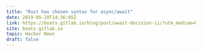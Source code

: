 ```yaml
---
title: "Rust has chosen syntax for async/await"
date: 2019-05-28T14:36:05Z
link: https://boats.gitlab.io/blog/post/await-decision-ii/?utm_medium=RSS&utm_source=hune
site: boats.gitlab.io
topic: Hacker News
draft: false
---
```

